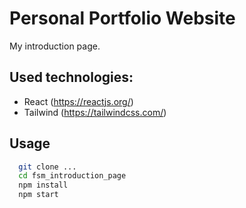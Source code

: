 # Personal Portfolio Website

My introduction page.

## Used technologies:

- React (https://reactjs.org/)
- Tailwind (https://tailwindcss.com/)

## Usage

```bash
  git clone ...
  cd fsm_introduction_page
  npm install
  npm start
```
